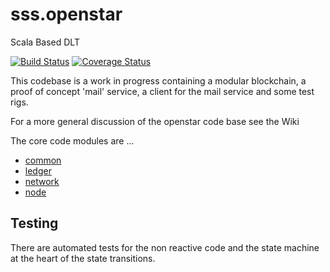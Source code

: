# sss.openstar
Scala Based DLT 
 
[![Build Status](https://travis-ci.org/mcsherrylabs/sss.openstar.svg?branch=master)](https://travis-ci.org/mcsherrylabs/sss.openstar)   [![Coverage Status](https://coveralls.io/repos/github/mcsherrylabs/sss.openstar/badge.svg?branch=master)](https://coveralls.io/github/mcsherrylabs/sss.openstar?branch=master)

This codebase is a work in progress containing a modular blockchain, a proof of concept 'mail' service, a client for the mail service and some test rigs.

For a more general discussion of the openstar code base see the Wiki
    
The core code modules are ... 
 
- [common](https://github.com/mcsherrylabs/sss.openstar/tree/master/sss.openstar-common)
- [ledger](https://github.com/mcsherrylabs/sss.openstar/tree/master/sss.openstar-ledger)
- [network](https://github.com/mcsherrylabs/sss.openstar/tree/master/sss.openstar-network)
- [node](https://github.com/mcsherrylabs/sss.openstar/tree/master/sss.openstar-node)

  
## Testing
There are automated tests for the non reactive code and the state machine at the heart of the state transitions.
 
